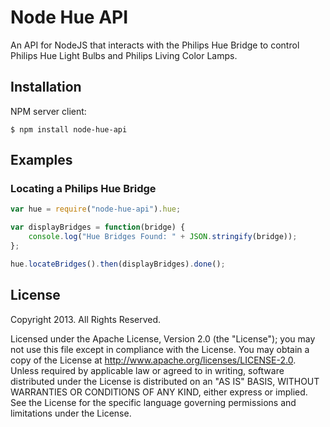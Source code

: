 # Node Hue API

An API for NodeJS that interacts with the Philips Hue Bridge to control Philips Hue Light Bulbs and
Philips Living Color Lamps.

## Installation

NPM server client:

```
$ npm install node-hue-api
```

## Examples

### Locating a Philips Hue Bridge

```js
var hue = require("node-hue-api").hue;

var displayBridges = function(bridge) {
	console.log("Hue Bridges Found: " + JSON.stringify(bridge));
};

hue.locateBridges().then(displayBridges).done();
```

## License
Copyright 2013. All Rights Reserved.

Licensed under the Apache License, Version 2.0 (the "License"); you may not use this file except in compliance with the License.
You may obtain a copy of the License at <http://www.apache.org/licenses/LICENSE-2.0>.
Unless required by applicable law or agreed to in writing, software distributed under the License is distributed on an "AS IS" BASIS, WITHOUT WARRANTIES OR CONDITIONS OF ANY KIND, either express or implied.
See the License for the specific language governing permissions and limitations under the License.
